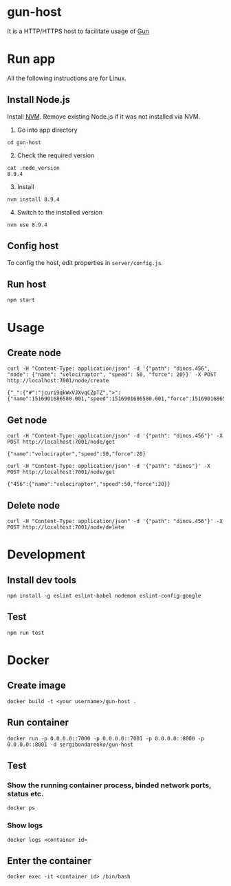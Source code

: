 # gun-host
It is a HTTP/HTTPS host to facilitate usage of [Gun](http://gun.js.org) 

# Run app
All the following instructions are for Linux.
## Install Node.js
Install [NVM](https://github.com/creationix/nvm). Remove existing Node.js if it was not installed via NVM.
1. Go into app directory
```
cd gun-host
```
2. Check the required version
```
cat .node_version 
8.9.4
```
3. Install
```
nvm install 8.9.4
```
4. Switch to the installed version
```
nvm use 8.9.4
``` 
## Config host
To config the host, edit properties in `server/config.js`.

## Run host
```
npm start
```

# Usage
## Create node
```
curl -H "Content-Type: application/json" -d '{"path": "dinos.456", "node": {"name": "velociraptor", "speed": 50, "force": 20}}' -X POST http://localhost:7001/node/create 

{"_":{"#":"jcuri9qkWxVJXvqCZpTZ",">":{"name":1516901686580.001,"speed":1516901686580.001,"force":1516901686580.001}},"name":"velociraptor","speed":50,"force":20}
```
## Get node
```
curl -H "Content-Type: application/json" -d '{"path": "dinos.456"}' -X POST http://localhost:7001/node/get

{"name":"velociraptor","speed":50,"force":20}
```
```
curl -H "Content-Type: application/json" -d '{"path": "dinos"}' -X POST http://localhost:7001/node/get

{"456":{"name":"velociraptor","speed":50,"force":20}}
```
## Delete node
```
curl -H "Content-Type: application/json" -d '{"path": "dinos.456"}' -X POST http://localhost:7001/node/delete
```

# Development
## Install dev tools
```
npm install -g eslint eslint-babel nodemon eslint-config-google
```
## Test
```
npm run test
```

# Docker
## Create image
```
docker build -t <your username>/gun-host .

```
## Run container
```
docker run -p 0.0.0.0::7000 -p 0.0.0.0::7001 -p 0.0.0.0::8000 -p 0.0.0.0::8001 -d sergibondarenko/gun-host
```
## Test
### Show the running container process, binded network ports, status etc.
```
docker ps
```
### Show logs
```
docker logs <container id>
```
## Enter the container
```
docker exec -it <container id> /bin/bash
```
